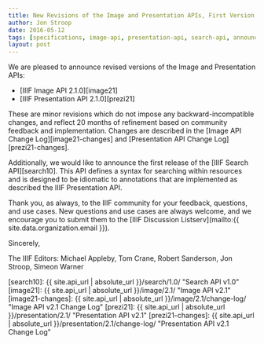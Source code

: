 ```yaml
---
title: New Revisions of the Image and Presentation APIs, First Version of Search API Released
author: Jon Stroop
date: 2016-05-12
tags: [specifications, image-api, presentation-api, search-api, announcements]
layout: post
---
```


We are pleased to announce revised versions of the Image and Presentation APIs:

 * [IIIF Image API 2.1.0][image21]
 * [IIIF Presentation API 2.1.0][prezi21]

These are minor revisions which do not impose any backward-incompatible changes, and reflect 20 months of refinement based on community feedback and implementation. Changes are described in the [Image API Change Log][image21-changes] and [Presentation API Change Log][prezi21-changes].

Additionally, we would like to announce the first release of the [IIIF Search API][search10]. This API defines a syntax for searching within resources and is designed to be idiomatic to annotations that are implemented as described the IIIF Presentation API.

Thank you, as always, to the IIIF community for your feedback, questions, and use cases. New questions and use cases are always welcome, and we encourage you to submit them to the [IIIF Discussion Listserv](mailto:{{ site.data.organization.email }}).

Sincerely,

The IIIF Editors:
Michael Appleby,
Tom Crane,
Robert Sanderson,
Jon Stroop,
Simeon Warner

[search10]: {{ site.api_url | absolute_url }}/search/1.0/ "Search API v1.0"
[image21]: {{ site.api_url | absolute_url }}/image/2.1/ "Image API v2.1"
[image21-changes]: {{ site.api_url | absolute_url }}/image/2.1/change-log/ "Image API v2.1 Change Log"
[prezi21]: {{ site.api_url | absolute_url }}/presentation/2.1/ "Presentation API v2.1"
[prezi21-changes]: {{ site.api_url | absolute_url }}/presentation/2.1/change-log/ "Presentation API v2.1 Change Log"
